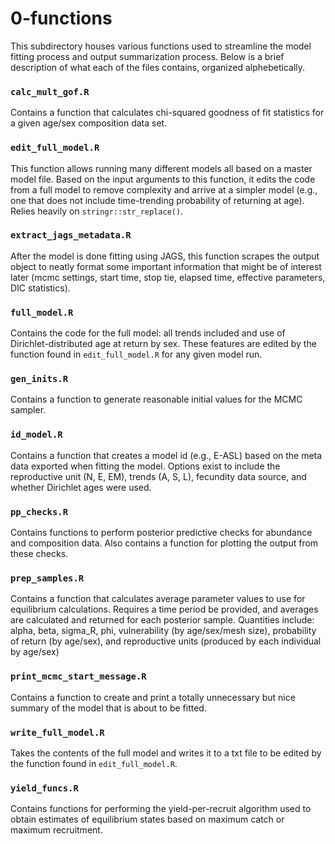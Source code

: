 # 0-functions

This subdirectory houses various functions used to streamline the model fitting process and output summarization process. Below is a brief description of what each of the files contains, organized alphebetically.

### `calc_mult_gof.R`

Contains a function that calculates chi-squared goodness of fit statistics for a given age/sex composition data set.

### `edit_full_model.R`

This function allows running many different models all based on a master model file. Based on the input arguments to this function, it edits the code from a full model to remove complexity and arrive at a simpler model (e.g., one that does not include time-trending probability of returning at age). Relies heavily on `stringr::str_replace()`.

### `extract_jags_metadata.R`

After the model is done fitting using JAGS, this function scrapes the output object to neatly format some important information that might be of interest later (mcmc settings, start time, stop tie, elapsed time, effective parameters, DIC statistics).

### `full_model.R`

Contains the code for the full model: all trends included and use of Dirichlet-distributed age at return by sex. These features are edited by the function found in `edit_full_model.R` for any given model run.

### `gen_inits.R`

Contains a function to generate reasonable initial values for the MCMC sampler.

### `id_model.R`

Contains a function that creates a model id (e.g., E-ASL) based on the meta data exported when fitting the model. Options exist to include the reproductive unit (N, E, EM), trends (A, S, L), fecundity data source, and whether Dirichlet ages were used.

### `pp_checks.R`

Contains functions to perform posterior predictive checks for abundance and composition data. Also contains a function for plotting the output from these checks.

### `prep_samples.R`

Contains a function that calculates average parameter values to use for equilibrium calculations. Requires a time period be provided, and averages are calculated and returned for each posterior sample. Quantities include: alpha, beta, sigma_R, phi, vulnerability (by age/sex/mesh size), probability of return (by age/sex), and reproductive units (produced by each individual by age/sex)

### `print_mcmc_start_message.R`

Contains a function to create and print a totally unnecessary but nice summary of the model that is about to be fitted.

### `write_full_model.R`

Takes the contents of the full model and writes it to a txt file to be edited by the function found in `edit_full_model.R`.

### `yield_funcs.R`

Contains functions for performing the yield-per-recruit algorithm used to obtain estimates of equilibrium states based on maximum catch or maximum recruitment.



